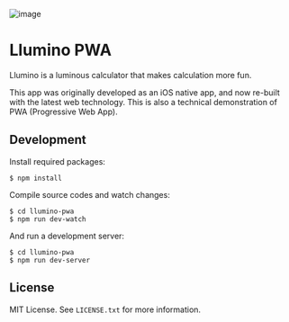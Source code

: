 ![image](https://user-images.githubusercontent.com/602961/39685990-2c69768e-5201-11e8-9317-4def9a8bee33.png)


# Llumino PWA
Llumino is a luminous calculator that makes calculation more fun.

This app was originally developed as an iOS native app, and now re-built with the latest web technology. This is also a technical demonstration of PWA (Progressive Web App).


## Development
Install required packages:

```
$ npm install
```

Compile source codes and watch changes:

```
$ cd llumino-pwa
$ npm run dev-watch
```

And run a development server:

```
$ cd llumino-pwa
$ npm run dev-server
```


## License
MIT License. See `LICENSE.txt` for more information.
